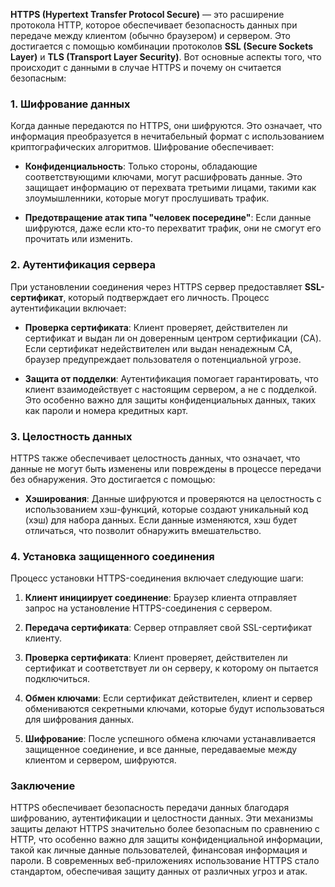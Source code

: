 **HTTPS (Hypertext Transfer Protocol Secure)** — это расширение протокола HTTP, которое обеспечивает безопасность данных при передаче между клиентом (обычно браузером) и сервером. Это достигается с помощью комбинации протоколов **SSL (Secure Sockets Layer)** и **TLS (Transport Layer Security)**. Вот основные аспекты того, что происходит с данными в случае HTTPS и почему он считается безопасным:

### 1. Шифрование данных

Когда данные передаются по HTTPS, они шифруются. Это означает, что информация преобразуется в нечитабельный формат с использованием криптографических алгоритмов. Шифрование обеспечивает:

- **Конфиденциальность**: Только стороны, обладающие соответствующими ключами, могут расшифровать данные. Это защищает информацию от перехвата третьими лицами, такими как злоумышленники, которые могут прослушивать трафик.
  
- **Предотвращение атак типа "человек посередине"**: Если данные шифруются, даже если кто-то перехватит трафик, они не смогут его прочитать или изменить.

### 2. Аутентификация сервера

При установлении соединения через HTTPS сервер предоставляет **SSL-сертификат**, который подтверждает его личность. Процесс аутентификации включает:

- **Проверка сертификата**: Клиент проверяет, действителен ли сертификат и выдан ли он доверенным центром сертификации (CA). Если сертификат недействителен или выдан ненадежным CA, браузер предупреждает пользователя о потенциальной угрозе.

- **Защита от подделки**: Аутентификация помогает гарантировать, что клиент взаимодействует с настоящим сервером, а не с подделкой. Это особенно важно для защиты конфиденциальных данных, таких как пароли и номера кредитных карт.

### 3. Целостность данных

HTTPS также обеспечивает целостность данных, что означает, что данные не могут быть изменены или повреждены в процессе передачи без обнаружения. Это достигается с помощью:

- **Хэширования**: Данные шифруются и проверяются на целостность с использованием хэш-функций, которые создают уникальный код (хэш) для набора данных. Если данные изменяются, хэш будет отличаться, что позволит обнаружить вмешательство.

### 4. Установка защищенного соединения

Процесс установки HTTPS-соединения включает следующие шаги:

1. **Клиент инициирует соединение**: Браузер клиента отправляет запрос на установление HTTPS-соединения с сервером.
  
2. **Передача сертификата**: Сервер отправляет свой SSL-сертификат клиенту.

3. **Проверка сертификата**: Клиент проверяет, действителен ли сертификат и соответствует ли он серверу, к которому он пытается подключиться.

4. **Обмен ключами**: Если сертификат действителен, клиент и сервер обмениваются секретными ключами, которые будут использоваться для шифрования данных.

5. **Шифрование**: После успешного обмена ключами устанавливается защищенное соединение, и все данные, передаваемые между клиентом и сервером, шифруются.

### Заключение

HTTPS обеспечивает безопасность передачи данных благодаря шифрованию, аутентификации и целостности данных. Эти механизмы защиты делают HTTPS значительно более безопасным по сравнению с HTTP, что особенно важно для защиты конфиденциальной информации, такой как личные данные пользователей, финансовая информация и пароли. В современных веб-приложениях использование HTTPS стало стандартом, обеспечивая защиту данных от различных угроз и атак.

